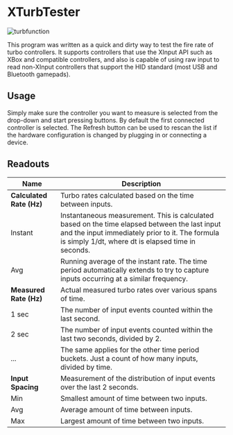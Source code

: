 # XTurbTester
![turbfunction](https://user-images.githubusercontent.com/117657415/200605854-22c64373-8801-4993-953a-1b41dc83e4db.png)

This program was written as a quick and dirty way to test the fire rate of turbo controllers. It supports controllers that use the XInput API such as XBox and compatible  controllers, and also is capable of using raw input to read non-XInput controllers that support the HID standard (most USB and Bluetooth gamepads).

## Usage
Simply make sure the controller you want to measure is selected from the drop-down and start pressing buttons. By default the first connected controller is selected. The Refresh button can be used to rescan the list if the hardware configuration is changed by plugging in or connecting a device.

## Readouts
| Name       | Description          |
| ---------- | -------------------- |
| **Calculated Rate (Hz)** | Turbo rates calculated based on the time between inputs. |
| Instant    | Instantaneous measurement. This is calculated based on the time elapsed between the last input and the input immediately prior to it. The formula is simply 1/dt, where dt is elapsed time in seconds. |
| Avg        | Running average of the instant rate. The time period automatically extends to try to capture inputs occurring at a similar frequency. |
| **Measured Rate (Hz)** | Actual measured turbo rates over various spans of time. |
| 1 sec      | The number of input events counted within the last second. |
| 2 sec      | The number of input events counted within the last two seconds, divided by 2. |
| ...        | The same applies for the other time period buckets. Just a count of how many inputs, divided by time. |
| **Input Spacing** | Measurement of the distribution of input events over the last 2 seconds. |
| Min        | Smallest amount of time between two inputs. |
| Avg        | Average amount of time between inputs. |
| Max        | Largest amount of time between two inputs. |
